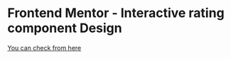 # Frontend Mentor - Interactive rating component Design

[You can check from here](https://fm-interactive-rc.vercel.app/)
